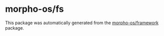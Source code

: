 # morpho-os/fs

This package was automatically generated from the [morpho-os/framework](https://github.com/morpho-os/framework) package.